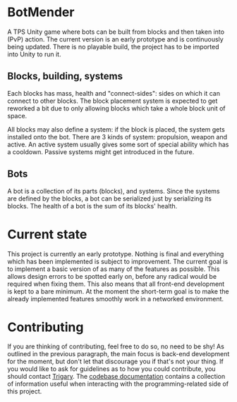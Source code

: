 # BotMender

A TPS Unity game where bots can be built from blocks and then taken into (PvP) action.
The current version is an early prototype and is continuously being updated.
There is no playable build, the project has to be imported into Unity to run it.

## Blocks, building, systems

Each blocks has mass, health and "connect-sides": sides on which it can connect to other blocks.
The block placement system is expected to get reworked a bit due to only allowing
blocks which take a whole block unit of space.


All blocks may also define a system: if the block is placed, the system gets installed onto the bot.
There are 3 kinds of system: propulsion, weapon and active.
An active system usually gives some sort of special ability which has a cooldown.
Passive systems might get introduced in the future.

## Bots

A bot is a collection of its parts (blocks), and systems.
Since the systems are defined by the blocks, a bot can be serialized just by serializing its blocks.
The health of a bot is the sum of its blocks' health.

# Current state

This project is currently an early prototype.
Nothing is final and everything which has been implemented is subject to improvement.
The current goal is to implement a basic version of as many of the features as possible.
This allows design errors to be spotted early on,
before any radical would be required when fixing them.
This also means that all front-end development is kept to a bare minimum.
At the moment the short-term goal is to make the already implemented features
smoothly work in a networked environment.

# Contributing

If you are thinking of contributing, feel free to do so, no need to be shy!
As outlined in the previous paragraph, the main focus is back-end development for the moment,
but don't let that discourage you if that's not your thing.
If you would like to ask for guidelines as to how you could contribute,
you should contact [Trigary](https://github.com/Trigary).
The [codebase documentation](code-docs.md) contains a collection of information useful
when interacting with the programming-related side of this project.
